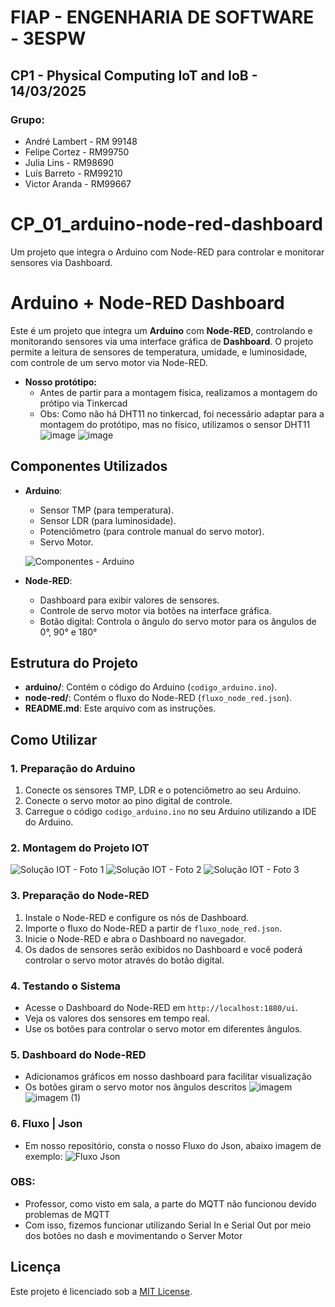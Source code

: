 # FIAP - ENGENHARIA DE SOFTWARE - 3ESPW
## CP1 - Physical Computing IoT and IoB - 14/03/2025

### Grupo:

- André Lambert - RM 99148
- Felipe Cortez - RM99750
- Julia Lins - RM98690
- Luís Barreto - RM99210
- Victor Aranda - RM99667

# CP_01_arduino-node-red-dashboard
Um projeto que integra o Arduino com Node-RED para controlar e monitorar sensores via Dashboard.

# Arduino + Node-RED Dashboard

Este é um projeto que integra um **Arduino** com **Node-RED**, controlando e monitorando sensores via uma interface gráfica de **Dashboard**. O projeto permite a leitura de sensores de temperatura, umidade, e luminosidade, com controle de um servo motor via Node-RED.

- **Nosso protótipo:**
  - Antes de partir para a montagem física, realizamos a montagem do prótipo via Tinkercad
  - Obs: Como não há DHT11 no tinkercad, foi necessário adaptar para a montagem do protótipo, mas no físico, utilizamos o sensor DHT11
![image](https://github.com/user-attachments/assets/7ea4784c-fc16-4eed-8adc-0e81c3231e07)
![image](https://github.com/user-attachments/assets/6c7277fa-4981-425d-9ceb-89a66668ba7d)


## Componentes Utilizados

- **Arduino**:
  - Sensor TMP (para temperatura).
  - Sensor LDR (para luminosidade).
  - Potenciômetro (para controle manual do servo motor).
  - Servo Motor.
 
  ![Componentes - Arduino](https://github.com/user-attachments/assets/b3e0a301-d34f-45e1-9a6d-60eed0078d59)

- **Node-RED**:
  - Dashboard para exibir valores de sensores.
  - Controle de servo motor via botões na interface gráfica.
  - Botão digital: Controla o ângulo do servo motor para os ângulos de 0°, 90° e 180°

## Estrutura do Projeto

- **arduino/**: Contém o código do Arduino (`codigo_arduino.ino`).
- **node-red/**: Contém o fluxo do Node-RED (`fluxo_node_red.json`).
- **README.md**: Este arquivo com as instruções.

## Como Utilizar

### 1. Preparação do Arduino

1. Conecte os sensores TMP, LDR e o potenciômetro ao seu Arduino.
2. Conecte o servo motor ao pino digital de controle.
3. Carregue o código `codigo_arduino.ino` no seu Arduino utilizando a IDE do Arduino.

### 2. Montagem do Projeto IOT
![Solução IOT - Foto 1](https://github.com/user-attachments/assets/f19a67d4-5100-4a09-9a20-34b42d42289e)
![Solução IOT - Foto 2](https://github.com/user-attachments/assets/3afab4aa-13ac-4891-a9c2-bad28ffdc51f)
![Solução IOT - Foto 3](https://github.com/user-attachments/assets/13bc7e5a-4aca-4a7b-937d-5f308ad95118)


### 3. Preparação do Node-RED

1. Instale o Node-RED e configure os nós de Dashboard.
2. Importe o fluxo do Node-RED a partir de `fluxo_node_red.json`.
3. Inicie o Node-RED e abra o Dashboard no navegador.
4. Os dados de sensores serão exibidos no Dashboard e você poderá controlar o servo motor através do botão digital.

### 4. Testando o Sistema

- Acesse o Dashboard do Node-RED em `http://localhost:1880/ui`.
- Veja os valores dos sensores em tempo real.
- Use os botões para controlar o servo motor em diferentes ângulos.

### 5. Dashboard do Node-RED
- Adicionamos gráficos em nosso dashboard para facilitar visualização
- Os botões giram o servo motor nos ângulos descritos
![imagem](https://github.com/user-attachments/assets/41717eca-80b1-4f95-aef4-d2f9f51cfd57)
![imagem (1)](https://github.com/user-attachments/assets/39ca2edd-ca67-4d47-82e5-e86f756ef15f)

### 6. Fluxo | Json
- Em nosso repositório, consta o nosso Fluxo do Json, abaixo imagem de exemplo:
![Fluxo Json](https://github.com/user-attachments/assets/f4a99b10-9b19-4d74-be89-56c88533f8d3)

### OBS:
- Professor, como visto em sala, a parte do MQTT não funcionou devido problemas de MQTT
- Com isso, fizemos funcionar utilizando Serial In e Serial Out por meio dos botões no dash e movimentando o Server Motor

## Licença

Este projeto é licenciado sob a [MIT License](LICENSE).
